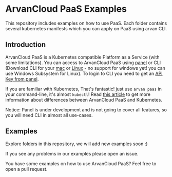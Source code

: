 # ArvanCloud PaaS Examples
This repository includes examples on how to use PaaS. Each folder contains several kubernetes manifests which you can apply on PaaS using arvan CLI.

## Introduction

ArvanCloud PaaS is a Kubernetes compatible Platform as a Service (with some limitations). You can access to ArvanCloud PaaS using [panel](https://npanel.arvancloud.com/paas) or CLI (Download CLI for your [mac](https://napi.arvancloud.com/paas/v1/regions/ir-thr-mn1/downloads/cli/macos/arvan) or [Linux](https://napi.arvancloud.com/paas/v1/regions/ir-thr-mn1/downloads/cli/linux/arvan) - no support for windows yet! you can use Windows Subsystem for Linux). To login to CLI you need to get an [API Key from panel](https://npanel.arvancloud.com/profile/api-keys).

If you are familiar with Kubernetes, That's fantastic! just use `arvan paas` in your command-line, it's almost `kubectl`! Read [this article](https://www.arvancloud.com/help/fa/article/360013811060-%D8%B1%D8%A7%D9%87%D9%86%D9%85%D8%A7%DB%8C-%D9%BE%D9%84%D8%AA%D9%81%D8%B1%D9%85-%D8%A7%D8%A8%D8%B1%DB%8C-%D8%A7%D8%A8%D8%B1-%D8%A2%D8%B1%D9%88%D8%A7%D9%86-%D8%A8%D8%B1%D8%A7%DB%8C-%D9%85%D8%AA%D8%AE%D8%B5%D8%B5%DB%8C%D9%86-%D8%A2%D8%B4%D9%86%D8%A7-%D8%A8%D8%A7-Kubernetes) to get more information about differences between ArvanCloud PaaS and Kubernetes.

Notice: Panel is under development and is not going to cover all features, so you will need CLI in almost all use-cases.

## Examples

Explore folders in this repository, we will add new examples soon :)

If you see any problems in our examples please open an issue.

You have some examples on how to use ArvanCloud PaaS? Feel free to open a pull request.
